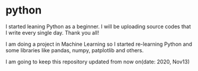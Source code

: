 # python
I started leaning Python as a beginner. I will be uploading source codes that I write every single day. Thank you all! 

I am doing a project in Machine Learning so I started re-learning Python and some libraries like pandas, numpy, patplotlib and others.

I am going to keep this repository updated from now on(date: 2020, Nov13)